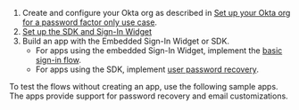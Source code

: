 1. Create and configure your Okta org as described in [Set up your Okta org for a password factor only use case](/docs/guides/oie-embedded-common-org-setup/java/main/#set-up-your-okta-org-for-a-password-factor-only-use-case).
1. [Set up the SDK and Sign-In Widget](/docs/guides/oie-embedded-common-download-setup-app/java/main/)
1. Build an app with the Embedded Sign-In Widget or SDK.
    * For apps using the embedded Sign-In Widget, implement the [basic sign-in flow](/docs/guides/oie-embedded-widget-use-case-basic-sign-in/java/main/).
    * For apps using the SDK, implement [user password recovery](/docs/guides/oie-embedded-sdk-use-case-pwd-recovery-mfa/java/main/).

To test the flows without creating an app, use the following sample apps. The apps provide support for password recovery and email customizations.
